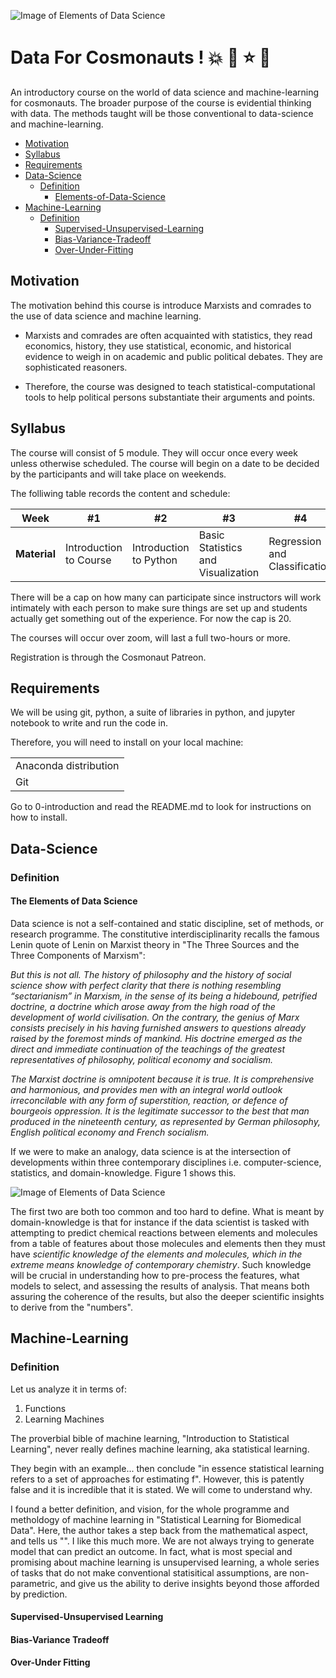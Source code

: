 ![Image of Elements of Data Science](https://github.com/Djamil17/data_for_cosmonauts/blob/master/cosmic-imagination.jpg)

# Data For Cosmonauts ! :boom: :star2: :star: :dizzy:

An introductory course on the world of data science and machine-learning for cosmonauts. The broader purpose of the course is evidential thinking with data. The methods taught will be those conventional to data-science and machine-learning. 

- [Motivation](#Motivation)
- [Syllabus](#Syllabus)
- [Requirements](#Requirements)
- [Data-Science](#Data-Science)
  * [Definition](#Definition)
    + [Elements-of-Data-Science](#The-Elements-of-Data-Science)
- [Machine-Learning](#Machine-Learning)
  * [Definition](#Definition)
    + [Supervised-Unsupervised-Learning](#Supervised-Unsupervised-Learning)
    + [Bias-Variance-Tradeoff](#Bias-Variance-Tradeoff)
    + [Over-Under-Fitting](#Over-Under-Fitting)

## Motivation

The motivation behind this course is introduce Marxists and comrades to the use of data science and machine learning. 

* Marxists and comrades are often acquainted with statistics, they read economics, history, they use statistical, economic, and historical evidence to weigh in on academic and public political debates. They are sophisticated reasoners. 

* Therefore, the course was designed to teach statistical-computational tools to help political persons substantiate their arguments and points.

## Syllabus

The course will consist of 5 module. They will occur once every week unless otherwise scheduled. The course will begin on a date to be decided by the participants and will take place on weekends. 

The folliwing table records the content and schedule: 

Week | #1 | #2 | #3 | #4 | #5 | 
| --- | --- | --- | --- |--- |---|
| **Material** |Introduction to Course | Introduction to Python | Basic Statistics and Visualization | Regression and Classification | Clustering | 

There will be a cap on how many can participate since instructors will work intimately with each person to make sure things are set up and students actually get something out of the experience. For now the cap is 20. 

The courses will occur over zoom, will last a full two-hours or more.

Registration is through the Cosmonaut Patreon. 

## Requirements 

We will be using git, python, a suite of libraries in python, and jupyter notebook to write and run the code in.

Therefore, you will need to install on your local machine:

||
| --------------- | 
| Anaconda distribution| 
| Git | 

Go to 0-introduction and read the README.md to look for instructions on how to install.

## Data-Science

### Definition

#### The Elements of Data Science

Data science is not a self-contained and static discipline, set of methods, or research programme. The constitutive interdisciplinarity recalls the famous Lenin quote of Lenin on Marxist theory in "The Three Sources and the Three Components of Marxism": 

*But this is not all. The history of philosophy and the history of social science show with perfect clarity that there is nothing resembling “sectarianism” in Marxism, in the sense of its being a hidebound, petrified doctrine, a doctrine which arose away from the high road of the development of world civilisation. On the contrary, the genius of Marx consists precisely in his having furnished answers to questions already raised by the foremost minds of mankind. His doctrine emerged as the direct and immediate continuation of the teachings of the greatest representatives of philosophy, political economy and socialism.*

*The Marxist doctrine is omnipotent because it is true. It is comprehensive and harmonious, and provides men with an integral world outlook irreconcilable with any form of superstition, reaction, or defence of bourgeois oppression. It is the legitimate successor to the best that man produced in the nineteenth century, as represented by German philosophy, English political economy and French socialism.*

If we were to make an analogy, data science is at the intersection of developments within three contemporary disciplines i.e. computer-science, statistics, and domain-knowledge. Figure 1 shows this. 

![Image of Elements of Data Science](https://github.com/Djamil17/data_for_cosmonauts/blob/master/elements_of_datasci.png)

The first two are both too common and too hard to define. What is meant by domain-knowledge is that for instance if the data scientist is tasked with attempting to predict chemical reactions between elements and molecules from a table of features about those molecules and elements then they must have *scientific knowledge of the elements and molecules, which in the extreme means knowledge of contemporary chemistry*. Such knowledge will be crucial in understanding how to pre-process the features, what models to select, and assessing the results of analysis. That means both assuring the coherence of the results, but also the deeper scientific insights to derive from the "numbers". 

## Machine-Learning

### Definition 

Let us analyze it in terms of:

1. Functions 
2. Learning Machines 

The proverbial bible of machine learning, "Introduction to Statistical Learning", never really defines machine learning, aka statistical learning. 

They begin with an example... then conclude "in essence statistical learning refers to a set of approaches for estimating f". However, this is patently false and it is incredible that it is stated. We will come to understand why.

I found a better definition, and vision, for the whole programme and metholdogy of machine learning in "Statistical Learning for Biomedical Data". Here, the author takes a step back from the mathematical aspect, and tells us "". I like this much more. We are not always trying to generate model that can predict an outcome. In fact, what is most special and promising about machine learning is unsupervised learning, a whole series of tasks that do not make conventional statisitical assumptions, are non-parametric, and give us the ability to derive insights beyond those afforded by prediction. 

#### Supervised-Unsupervised Learning

#### Bias-Variance Tradeoff

#### Over-Under Fitting
